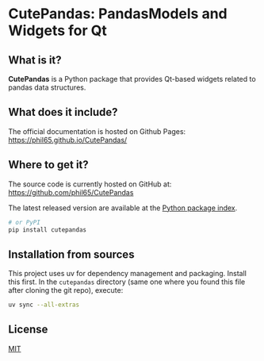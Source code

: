 # CutePandas: PandasModels and Widgets for Qt

## What is it?

**CutePandas** is a Python package that provides Qt-based widgets related to pandas data structures.


## What does it include?
The official documentation is hosted on Github Pages: https://phil65.github.io/CutePandas/


## Where to get it?
The source code is currently hosted on GitHub at:
https://github.com/phil65/CutePandas

The latest released version are available at the [Python
package index](https://pypi.org/project/cutepandas).

```sh
# or PyPI
pip install cutepandas
```

## Installation from sources

This project uses uv for dependency management and packaging. Install this first.
In the `cutepandas` directory (same one where you found this file after
cloning the git repo), execute:

```sh
uv sync --all-extras
```

## License
[MIT](LICENSE)
